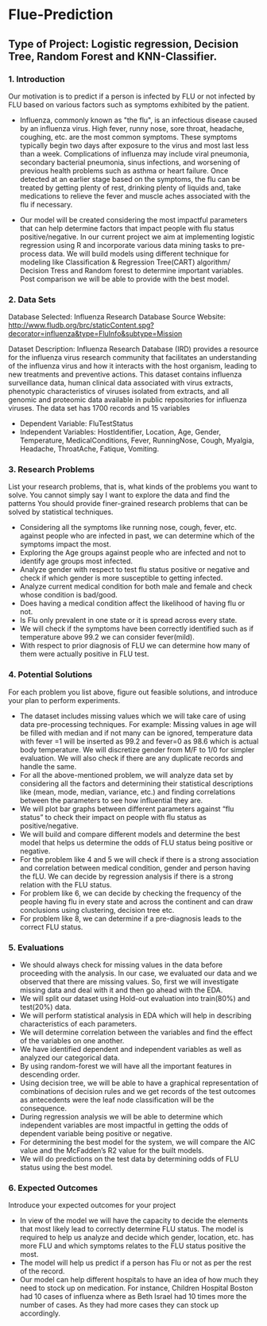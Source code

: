 # Flue-Prediction

## Type of Project: Logistic regression, Decision Tree, Random Forest and KNN-Classifier.

### 1.	Introduction
Our motivation is to predict if a person is infected by FLU or not infected by FLU based on various factors such as symptoms exhibited by the patient.

- Influenza, commonly known as "the flu", is an infectious disease caused by an influenza virus. High fever, runny nose, sore throat, headache, coughing, etc. are the most common symptoms. These symptoms typically begin two days after exposure to the virus and most last less than a week. Complications of influenza may include viral pneumonia, secondary bacterial pneumonia, sinus infections, and worsening of previous health problems such as asthma or heart failure. Once detected at an earlier stage based on the symptoms, the flu can be treated by getting plenty of rest, drinking plenty of liquids and, take medications to relieve the fever and muscle aches associated with the flu if necessary.

- Our model will be created considering the most impactful parameters that can help determine factors that impact people with flu status positive/negative.
In our current project we aim at implementing logistic regression using R and incorporate various data mining tasks to pre-process data. We will build models using different technique for modeling like Classification & Regression Tree(CART) algorithm/ Decision Tress and Random forest to determine important variables. Post comparison we will be able to provide with the best model.

### 2.	Data Sets
Database Selected: Influenza Research Database
Source Website: http://www.fludb.org/brc/staticContent.spg?decorator=influenza&type=FluInfo&subtype=Mission

Dataset Description: Influenza Research Database (IRD) provides a resource for the influenza virus research community that facilitates an understanding of the influenza virus and how it interacts with the host organism, leading to new treatments and preventive actions. This dataset contains influenza surveillance data, human clinical data associated with virus extracts, phenotypic characteristics of viruses isolated from extracts, and all genomic and proteomic data available in public repositories for influenza viruses. The data set has 1700 records and 15 variables

- Dependent Variable: FluTestStatus
- Independent Variables: HostIdentifier, Location, Age, Gender, Temperature, MedicalConditions, Fever, RunningNose, Cough, Myalgia, Headache, ThroatAche, Fatique, Vomiting.

### 3.	Research Problems 
List your research problems, that is, what kinds of the problems you want to solve.
You cannot simply say I want to explore the data and find the patterns
You should provide finer-grained research problems that can be solved by statistical techniques. 

- Considering all the symptoms like running nose, cough, fever, etc. against people who are infected in past, we can determine which of the symptoms impact the most.
- Exploring the Age groups against people who are infected and not to identify age groups most infected.
- Analyze gender with respect to test flu status positive or negative and check if which gender is more susceptible to getting infected.
- Analyze current medical condition for both male and female and check whose condition is bad/good.
- Does having a medical condition affect the likelihood of having flu or not.
- Is Flu only prevalent in one state or it is spread across every state.
- We will check if the symptoms have been correctly identified such as if temperature above 99.2 we can consider fever(mild).
- With respect to prior diagnosis of FLU we can determine how many of them were actually positive in FLU test.

### 4.	Potential Solutions
For each problem you list above, figure out feasible solutions, and introduce your plan to perform experiments.

- The dataset includes missing values which we will take care of using data pre-processing techniques. For example: Missing values in age will be filled with median and if not many can be ignored, temperature data with fever =1 will be inserted as 99.2 and fever=0 as 98.6 which is actual body temperature. We will discretize gender from M/F to 1/0 for simpler evaluation. We will also check if there are any duplicate records and handle the same.
- For all the above-mentioned problem, we will analyze data set by considering all the factors and determining their statistical descriptions like (mean, mode, median, variance, etc.) and finding correlations between the parameters to see how influential they are.
- We will plot bar graphs between different parameters against “flu status” to check their impact on people with flu status as positive/negative.
- We will build and compare different models and determine the best model that helps us determine the odds of FLU status being positive or negative.
- For the problem like 4 and 5 we will check if there is a strong association and correlation between medical condition, gender and person having the fLU. We can decide by regression analysis if there is a strong relation with the FLU status.
- For problem like 6, we can decide by checking the frequency of the people having flu in every state and across the continent and can draw conclusions using clustering, decision tree etc.
- For problem like 8, we can determine if a pre-diagnosis leads to the correct FLU status.

### 5.	Evaluations

- We should always check for missing values in the data before proceeding with the analysis. In our case, we evaluated our data and we observed that there are missing values. So, first we will investigate missing data and deal with it and then go ahead with the EDA.
- We will split our dataset using Hold-out evaluation into train(80%) and test(20%) data.
- We will perform statistical analysis in EDA which will help in describing characteristics of each parameters.
- We will determine correlation between the variables and find the effect of the variables on one another.
- We have identified dependent and independent variables as well as analyzed our categorical data.
- By using random-forest we will have all the important features in descending order.
- Using decision tree, we will be able to have a graphical representation of combinations of decision rules and we get records of the test outcomes as antecedents were the leaf node classification will be the consequence.  
- During regression analysis we will be able to determine which independent variables are most impactful in getting the odds of dependent variable being positive or negative.
- For determining the best model for the system, we will compare the AIC value and the McFadden’s R2 value for the built models.
- We will do predictions on the test data by determining odds of FLU status using the best model.

### 6.	Expected Outcomes
Introduce your expected outcomes for your project

- In view of the model we will have the capacity to decide the elements that most likely lead to correctly determine FLU status. The model is required to help us analyze and decide which gender, location, etc. has more FLU and which symptoms relates to the FLU status positive the most. 
- The model will help us predict if a person has Flu or not as per the rest of the record.
- Our model can help different hospitals to have an idea of how much they need to stock up on medication. For instance, Children Hospital Boston had 10 cases of influenza where as Beth Israel had 10 times more the number of cases. As they had more cases they can stock up accordingly.






